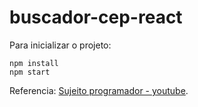 # buscador-cep-react

Para inicializar o projeto:

```console
npm install
npm start
```

Referencia: [Sujeito programador - youtube](https://www.youtube.com/watch?v=oy4cbqE1_qc).
